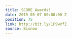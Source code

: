 ```yaml
---
title: SCORE Awards!
date: 2015-05-07 00:00:00 Z
position: 75
link: http://bit.ly/1FSwVfZ
source: Bisnow
---
```


